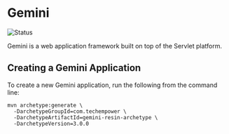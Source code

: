 # Gemini

![Status](https://travis-ci.org/TechEmpower/gemini.svg?branch=master)

Gemini is a web application framework built on top of the Servlet platform.

## Creating a Gemini Application

To create a new Gemini application, run the following from the command line:

```
mvn archetype:generate \
  -DarchetypeGroupId=com.techempower \
  -DarchetypeArtifactId=gemini-resin-archetype \
  -DarchetypeVersion=3.0.0
```
